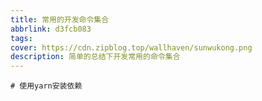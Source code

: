 ```yaml
---
title: 常用的开发命令集合
abbrlink: d3fcb083
tags:
cover: https://cdn.zipblog.top/wallhaven/sunwukong.png
description: 简单的总结下开发常用的命令集合
---
```

```shell
# 使用yarn安装依赖
```
